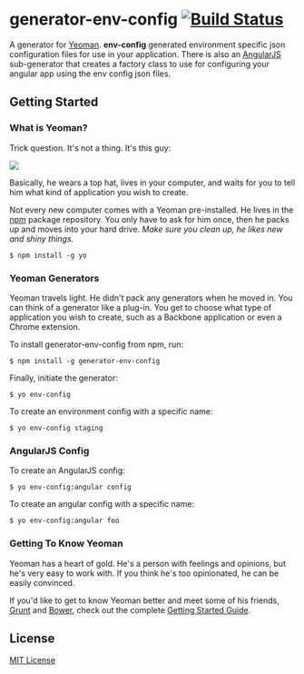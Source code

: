 # generator-env-config [![Build Status](https://secure.travis-ci.org/newtriks/generator-env-config.png?branch=master)](https://travis-ci.org/newtriks/generator-env-config)

A generator for [Yeoman](http://yeoman.io). **env-config** generated environment specific json configuration files for use in your application. There is also an [AngularJS](http://angularjs.org/) sub-generator that creates a factory class to use for configuring your angular app using the env config json files.


## Getting Started

### What is Yeoman?

Trick question. It's not a thing. It's this guy:

![](http://i.imgur.com/JHaAlBJ.png)

Basically, he wears a top hat, lives in your computer, and waits for you to tell him what kind of application you wish to create.

Not every new computer comes with a Yeoman pre-installed. He lives in the [npm](https://npmjs.org) package repository. You only have to ask for him once, then he packs up and moves into your hard drive. *Make sure you clean up, he likes new and shiny things.*

```
$ npm install -g yo
```

### Yeoman Generators

Yeoman travels light. He didn't pack any generators when he moved in. You can think of a generator like a plug-in. You get to choose what type of application you wish to create, such as a Backbone application or even a Chrome extension.

To install generator-env-config from npm, run:

```
$ npm install -g generator-env-config
```

Finally, initiate the generator:

```
$ yo env-config
```

To create an environment config with a specific name:

```
$ yo env-config staging
```

### AngularJS Config

To create an AngularJS config:

```
$ yo env-config:angular config
```

To create an angular config with a specific name:

```
$ yo env-config:angular foo
```

### Getting To Know Yeoman

Yeoman has a heart of gold. He's a person with feelings and opinions, but he's very easy to work with. If you think he's too opinionated, he can be easily convinced.

If you'd like to get to know Yeoman better and meet some of his friends, [Grunt](http://gruntjs.com) and [Bower](http://bower.io), check out the complete [Getting Started Guide](https://github.com/yeoman/yeoman/wiki/Getting-Started).


## License

[MIT License](http://en.wikipedia.org/wiki/MIT_License)
